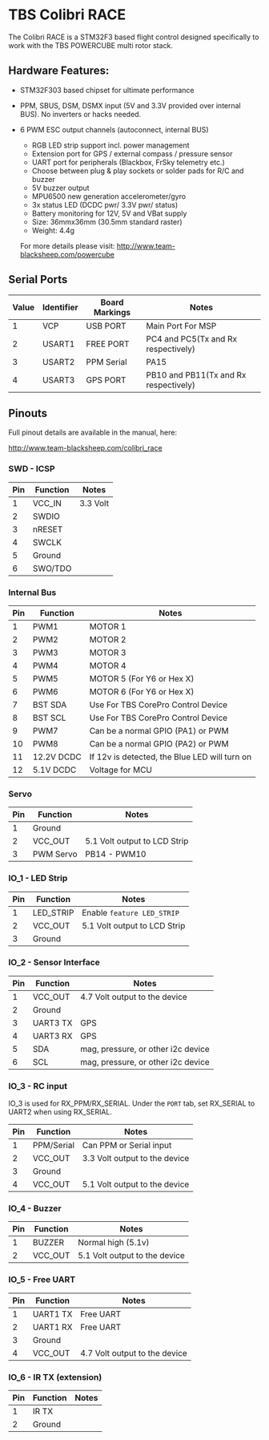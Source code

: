# TBS Colibri RACE

The Colibri RACE is a STM32F3 based flight control designed specifically to work with the TBS POWERCUBE multi rotor stack.

## Hardware Features:

- STM32F303 based chipset for ultimate performance
- PPM, SBUS, DSM, DSMX input (5V and 3.3V provided over internal BUS). No inverters or hacks needed.
- 6 PWM ESC output channels (autoconnect, internal BUS)

  - RGB LED strip support incl. power management
  - Extension port for GPS / external compass / pressure sensor
  - UART port for peripherals (Blackbox, FrSky telemetry etc.)
  - Choose between plug & play sockets or solder pads for R/C and buzzer
  - 5V buzzer output
  - MPU6500 new generation accelerometer/gyro
  - 3x status LED (DCDC pwr/ 3.3V pwr/ status)
  - Battery monitoring for 12V, 5V and VBat supply
  - Size: 36mmx36mm (30.5mm standard raster)
  - Weight: 4.4g

  For more details please visit:
  http://www.team-blacksheep.com/powercube

## Serial Ports

| Value | Identifier   | Board Markings | Notes                                     |
| ----- | ------------ | -------------- | ------------------------------------------|
| 1     | VCP          | USB PORT       | Main Port For MSP                         |
| 2     | USART1       | FREE PORT      | PC4 and PC5(Tx and Rx respectively)       |
| 3     | USART2       | PPM Serial     | PA15                                      |
| 4     | USART3       | GPS PORT       | PB10 and PB11(Tx and Rx respectively)     |

## Pinouts

Full pinout details are available in the manual, here:

http://www.team-blacksheep.com/colibri_race

### SWD - ICSP

| Pin | Function       | Notes                                        |
| --- | -------------- | -------------------------------------------- |
| 1   | VCC_IN         | 3.3 Volt                                     |
| 2   | SWDIO          |                                              |
| 3   | nRESET         |                                              |
| 4   | SWCLK          |                                              |
| 5   | Ground         |                                              |
| 6   | SWO/TDO        |                                              |

### Internal Bus

| Pin | Function       | Notes                                        |
| --- | -------------- | -------------------------------------------- |
| 1   | PWM1           | MOTOR 1                                      |
| 2   | PWM2           | MOTOR 2                                      |
| 3   | PWM3           | MOTOR 3                                      |
| 4   | PWM4           | MOTOR 4                                      |
| 5   | PWM5           | MOTOR 5 (For Y6 or Hex X)                    |
| 6   | PWM6           | MOTOR 6 (For Y6 or Hex X)                    |
| 7   | BST SDA        | Use For TBS CorePro Control Device           |
| 8   | BST SCL        | Use For TBS CorePro Control Device           |
| 9   | PWM7           | Can be a normal GPIO (PA1) or PWM            |
| 10  | PWM8           | Can be a normal GPIO (PA2) or PWM            |
| 11  | 12.2V DCDC     | If 12v is detected, the Blue LED will turn on|
| 12  | 5.1V DCDC      | Voltage for MCU                              |

### Servo

| Pin | Function       | Notes                                        |
| --- | -------------- | -------------------------------------------- |
| 1   | Ground         |                                              |
| 2   | VCC_OUT        | 5.1 Volt output to LCD Strip                 |
| 3   | PWM Servo      | PB14 - PWM10                                 |

### IO_1 - LED Strip

| Pin | Function          | Notes                                        |
| --- | ----------------- | -------------------------------------------- |
| 1   | LED_STRIP         | Enable `feature LED_STRIP`                   |
| 2   | VCC_OUT           | 5.1 Volt output to LCD Strip                 |
| 3   | Ground            |                                              |

### IO_2 - Sensor Interface

| Pin | Function          | Notes                                        |
| --- | ----------------- | -------------------------------------------- |
| 1   | VCC_OUT           | 4.7 Volt output to the device                |
| 2   | Ground            |                                              |
| 3   | UART3 TX          | GPS                                          |
| 4   | UART3 RX          | GPS                                          |
| 5   | SDA               | mag, pressure, or other i2c device           |
| 6   | SCL               | mag, pressure, or other i2c device           |

### IO_3 - RC input

IO_3 is used for RX_PPM/RX_SERIAL. Under the `PORT` tab, set RX_SERIAL to UART2 when using RX_SERIAL.

| Pin | Function          | Notes                                        |
| --- | ----------------- | -------------------------------------------- |
| 1   | PPM/Serial        | Can PPM or Serial input                      |
| 2   | VCC_OUT           | 3.3 Volt output to the device                |
| 3   | Ground            |                                              |
| 4   | VCC_OUT           | 5.1 Volt output to the device                |

### IO_4 - Buzzer

| Pin | Function          | Notes                                        |
| --- | ----------------- | -------------------------------------------- |
| 1   | BUZZER            | Normal high (5.1v)                           |
| 2   | VCC_OUT           | 5.1 Volt output to the device                |

### IO_5 - Free UART

| Pin | Function          | Notes                                        |
| --- | ----------------- | -------------------------------------------- |
| 1   | UART1 TX          | Free UART                                    |
| 2   | UART1 RX          | Free UART                                    |
| 3   | Ground            |                                              |
| 4   | VCC_OUT           | 4.7 Volt output to the device                |

### IO_6 - IR TX (extension)

| Pin | Function          | Notes                                        |
| --- | ----------------- | -------------------------------------------- |
| 1   | IR TX             |                                              |
| 2   | Ground            |                                              |
